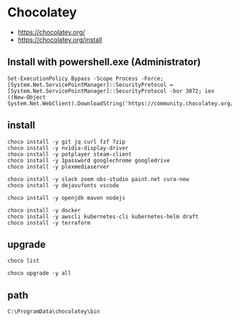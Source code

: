# Chocolatey

* <https://chocolatey.org/>
* <https://chocolatey.org/install>

## Install with powershell.exe (Administrator)

```
Set-ExecutionPolicy Bypass -Scope Process -Force; [System.Net.ServicePointManager]::SecurityProtocol = [System.Net.ServicePointManager]::SecurityProtocol -bor 3072; iex ((New-Object System.Net.WebClient).DownloadString('https://community.chocolatey.org/install.ps1'))
```

## install

```
choco install -y git jq curl fzf 7zip
choco install -y nvidia-display-driver
choco install -y potplayer steam-client
choco install -y 1password googlechrome googledrive
choco install -y plexmediaserver

choco install -y slack zoom obs-studio paint.net cura-new
choco install -y dejavufonts vscode

choco install -y openjdk maven nodejs

choco install -y docker
choco install -y awscli kubernetes-cli kubernetes-helm draft
choco install -y terraform
```

## upgrade

```
choco list

choco upgrade -y all
```

## path

```
C:\ProgramData\chocolatey\bin
```
